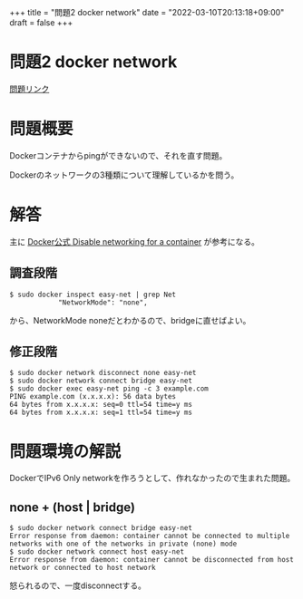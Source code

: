 +++
title = "問題2 docker network"
date = "2022-03-10T20:13:18+09:00"
draft = false
+++

# 問題2 docker network

[問題リンク](https://github.com/uta8a/learn-infra.code/tree/main/network-easy-1)

# 問題概要

Dockerコンテナからpingができないので、それを直す問題。

Dockerのネットワークの3種類について理解しているかを問う。

# 解答

主に [Docker公式 Disable networking for a container](https://docs.docker.com/network/none/) が参考になる。

## 調査段階

```none
$ sudo docker inspect easy-net | grep Net
            "NetworkMode": "none",
```

から、NetworkMode noneだとわかるので、bridgeに直せばよい。

## 修正段階

```none
$ sudo docker network disconnect none easy-net
$ sudo docker network connect bridge easy-net
$ sudo docker exec easy-net ping -c 3 example.com
PING example.com (x.x.x.x): 56 data bytes
64 bytes from x.x.x.x: seq=0 ttl=54 time=y ms
64 bytes from x.x.x.x: seq=1 ttl=54 time=y ms
```

# 問題環境の解説

DockerでIPv6 Only networkを作ろうとして、作れなかったので生まれた問題。

## none + (host | bridge)

```none
$ sudo docker network connect bridge easy-net
Error response from daemon: container cannot be connected to multiple networks with one of the networks in private (none) mode
$ sudo docker network connect host easy-net
Error response from daemon: container cannot be disconnected from host network or connected to host network
```

怒られるので、一度disconnectする。

